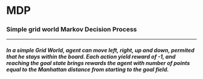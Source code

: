 # MDP
### Simple grid world Markov Decision Process
*** 

##### In a simple Grid World, agent can move left, right, up and down, permited that he stays within the board. Each action yield reward of -1, and reaching the goal state brings rewards the agent with number of points equal to the Manhattan distance from starting to the goal field. 



